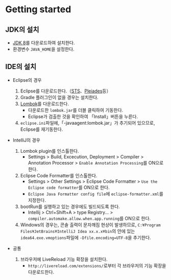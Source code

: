# Getting started

## JDK의 설치

- [JDK 8](http://www.oracle.com/technetwork/java/javase/downloads/jdk8-downloads-2133151.html)를 다운로드하여 설치한다.
- 환경변수 `JAVA_HOME`을 설정한다.

## IDE의 설치

- Eclipse의 경우
    1. Eclipse를 다운로드한다.（[STS](https://spring.io/tools/sts)、[Pleiades](http://mergedoc.osdn.jp/)등）
    2. Gradle 플러그인이 없을 경우는 설치한다.
    3. [Lombok](https://projectlombok.org/download)를 다운로드한다.
        * 다운로드한 `lombok.jar`를 더블 클릭하여 기동한다.
        * Eclipse가 검출한 것을 확인하여 「Install」버튼을 누른다.
    4. `eclipse.ini`파일에,「-javaagent:lombok.jar」가 추기되어 있으므로, Eclipse를 재기동한다.

- IntelliJ의 경우
    1. Lombok plugin를 인스톨한다.
        * Settings > Build, Excecution, Deployment > Compiler > Annotation Processor > `Enable Annotation Processing`를 ON으로 한다.
    2. Eclipse Code Formatter를 인스톨한다.
        * Settings > Other Settings > Eclipse Code Formatter > `Use the Eclipse code formatter`를 ON으로 한다.
        * `Eclipse Java Formatter config file`에 `eclipse-formatter.xml`를 지정한다.
    3. bootRun를 실행하고 있는 경우에도 빌드되도록 한다.
        * Intellij > Ctrl+Shift+A > type Registry... > `compiler.automake.allow.when.app.running`를 ON으로 한다.
    4. Windows의 경우는, 콘솔 출력이 문자깨짐 현상이 발생하므로, `C:¥Program Files¥JetBrains¥IntelliJ Idea xx.x.x¥bin`의 안에 있는 `idea64.exe.vmoptions`파일에 `-Dfile.encoding=UTF-8`을 추기한다.

- 공통
    1. 브라우저에 LiveReload 기능 확장을 설치한다.
        * `http://livereload.com/extensions/`로부터 각 브라우저의 기능 확장을 다운로드한다.
